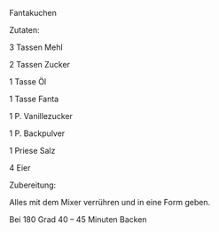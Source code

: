Fantakuchen

Zutaten:

3 Tassen Mehl

2 Tassen Zucker

1 Tasse Öl

1 Tasse Fanta

1 P. Vanillezucker

1 P. Backpulver

1 Priese Salz

4 Eier

Zubereitung:

Alles mit dem Mixer verrühren und in eine Form geben.

Bei 180 Grad 40 – 45 Minuten Backen
